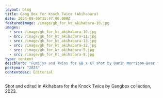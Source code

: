 ```yaml
---
layout: blog
title: Gang Box for Knock Twice (Akihabara)
date: 2024-08-06T15:47:00.000Z
featuredimage: /image/gb_for_kt_akihabara-10.jpg
images:
  - src: /image/gb_for_kt_akihabara-10.jpg
  - src: /image/gb_for_kt_akihabara-11.jpg
  - src: /image/gb_for_kt_akihabara-13.jpg
  - src: /image/gb_for_kt_akihabara-12.jpg
  - src: /image/gb_for_kt_akihabara-5.jpg
  - src: /image/gb_for_kt_akihabara-8.jpg
type: content
descblurb: "Fumijya and Twins for GB x KT shot by Darin Morrison-Beer "
postyear: "2023"
contentdesc: Editorial
---
```

Shot and edited in Akihabara for the Knock Twice by Gangbox collection, 2023.
